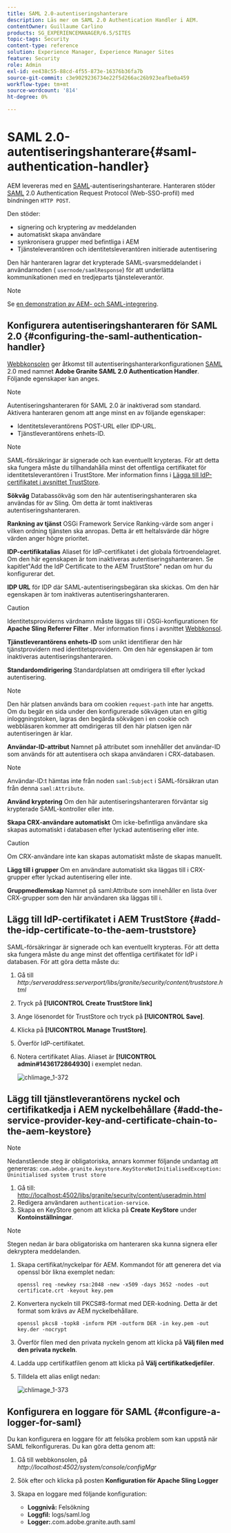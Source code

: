 ```yaml
---
title: SAML 2.0-autentiseringshanterare
description: Läs mer om SAML 2.0 Authentication Handler i AEM.
contentOwner: Guillaume Carlino
products: SG_EXPERIENCEMANAGER/6.5/SITES
topic-tags: Security
content-type: reference
solution: Experience Manager, Experience Manager Sites
feature: Security
role: Admin
exl-id: ee438c55-88cd-4f55-873e-16376b36fa7b
source-git-commit: c3e9029236734e22f5d266ac26b923eafbe0a459
workflow-type: tm+mt
source-wordcount: '814'
ht-degree: 0%

---
```


# SAML 2.0-autentiseringshanterare{#saml-authentication-handler}

AEM levereras med en [SAML](https://saml.xml.org/saml-specifications)-autentiseringshanterare. Hanteraren stöder [SAML](https://saml.xml.org/saml-specifications) 2.0 Authentication Request Protocol (Web-SSO-profil) med bindningen `HTTP POST`.

Den stöder:

* signering och kryptering av meddelanden
* automatiskt skapa användare
* synkronisera grupper med befintliga i AEM
* Tjänsteleverantören och identitetsleverantören initierade autentisering

Den här hanteraren lagrar det krypterade SAML-svarsmeddelandet i användarnoden ( `usernode/samlResponse`) för att underlätta kommunikationen med en tredjeparts tjänsteleverantör.

>[!NOTE]
>
>Se [en demonstration av AEM- och SAML-integrering](https://experienceleague.adobe.com/docs/experience-cloud-kcs/kbarticles/KA-17481.html?lang=sv-SE).

## Konfigurera autentiseringshanteraren för SAML 2.0 {#configuring-the-saml-authentication-handler}

[Webbkonsolen](/help/sites-deploying/configuring-osgi.md) ger åtkomst till autentiseringshanterarkonfigurationen [SAML](https://saml.xml.org/saml-specifications) 2.0 med namnet **Adobe Granite SAML 2.0 Authentication Handler**. Följande egenskaper kan anges.

>[!NOTE]
>
>Autentiseringshanteraren för SAML 2.0 är inaktiverad som standard. Aktivera hanteraren genom att ange minst en av följande egenskaper:
>
>* Identitetsleverantörens POST-URL eller IDP-URL.
>* Tjänstleverantörens enhets-ID.
>

>[!NOTE]
>
>SAML-försäkringar är signerade och kan eventuellt krypteras. För att detta ska fungera måste du tillhandahålla minst det offentliga certifikatet för identitetsleverantören i TrustStore. Mer information finns i [Lägga till IdP-certifikatet i avsnittet TrustStore](/help/sites-administering/saml-2-0-authenticationhandler.md#add-the-idp-certificate-to-the-aem-truststore).

**Sökväg** Databassökväg som den här autentiseringshanteraren ska användas för av Sling. Om detta är tomt inaktiveras autentiseringshanteraren.

**Rankning av tjänst** OSGi Framework Service Ranking-värde som anger i vilken ordning tjänsten ska anropas. Detta är ett heltalsvärde där högre värden anger högre prioritet.

**IDP-certifikatalias** Aliaset för IdP-certifikatet i det globala förtroendelagret. Om den här egenskapen är tom inaktiveras autentiseringshanteraren. Se kapitlet&quot;Add the IdP Certificate to the AEM TrustStore&quot; nedan om hur du konfigurerar det.

**IDP URL** för IDP där SAML-autentiseringsbegäran ska skickas. Om den här egenskapen är tom inaktiveras autentiseringshanteraren.

>[!CAUTION]
>
>Identitetsproviderns värdnamn måste läggas till i OSGi-konfigurationen för **Apache Sling Referrer Filter** . Mer information finns i avsnittet [Webbkonsol](/help/sites-deploying/configuring-osgi.md).

**Tjänstleverantörens enhets-ID** som unikt identifierar den här tjänstprovidern med identitetsprovidern. Om den här egenskapen är tom inaktiveras autentiseringshanteraren.

**Standardomdirigering** Standardplatsen att omdirigera till efter lyckad autentisering.

>[!NOTE]
>
>Den här platsen används bara om cookien `request-path` inte har angetts. Om du begär en sida under den konfigurerade sökvägen utan en giltig inloggningstoken, lagras den begärda sökvägen i en cookie
>och webbläsaren kommer att omdirigeras till den här platsen igen när autentiseringen är klar.

**Användar-ID-attribut** Namnet på attributet som innehåller det användar-ID som används för att autentisera och skapa användaren i CRX-databasen.

>[!NOTE]
>
>Användar-ID:t hämtas inte från noden `saml:Subject` i SAML-försäkran utan från denna `saml:Attribute`.

**Använd kryptering** Om den här autentiseringshanteraren förväntar sig krypterade SAML-kontroller eller inte.

**Skapa CRX-användare automatiskt** Om icke-befintliga användare ska skapas automatiskt i databasen efter lyckad autentisering eller inte.

>[!CAUTION]
>
>Om CRX-användare inte kan skapas automatiskt måste de skapas manuellt.

**Lägg till i grupper** Om en användare automatiskt ska läggas till i CRX-grupper efter lyckad autentisering eller inte.

**Gruppmedlemskap** Namnet på saml:Attribute som innehåller en lista över CRX-grupper som den här användaren ska läggas till i.

## Lägg till IdP-certifikatet i AEM TrustStore {#add-the-idp-certificate-to-the-aem-truststore}

SAML-försäkringar är signerade och kan eventuellt krypteras. För att detta ska fungera måste du ange minst det offentliga certifikatet för IdP i databasen. För att göra detta måste du:

1. Gå till *http:/serveraddress:serverport/libs/granite/security/content/truststore.html*
1. Tryck på **[!UICONTROL Create TrustStore link]**
1. Ange lösenordet för TrustStore och tryck på **[!UICONTROL Save]**.
1. Klicka på **[!UICONTROL Manage TrustStore]**.
1. Överför IdP-certifikatet.
1. Notera certifikatet Alias. Aliaset är **[!UICONTROL admin#1436172864930]** i exemplet nedan.

   ![chlimage_1-372](assets/chlimage_1-372.png)

## Lägg till tjänstleverantörens nyckel och certifikatkedja i AEM nyckelbehållare {#add-the-service-provider-key-and-certificate-chain-to-the-aem-keystore}

>[!NOTE]
>
>Nedanstående steg är obligatoriska, annars kommer följande undantag att genereras: `com.adobe.granite.keystore.KeyStoreNotInitialisedException: Uninitialised system trust store`

1. Gå till: [http://localhost:4502/libs/granite/security/content/useradmin.html](http://localhost:4502/libs/granite/security/content/useradmin.html)
1. Redigera användaren `authentication-service`.
1. Skapa en KeyStore genom att klicka på **Create KeyStore** under **Kontoinställningar**.

>[!NOTE]
>
>Stegen nedan är bara obligatoriska om hanteraren ska kunna signera eller dekryptera meddelanden.

1. Skapa certifikat/nyckelpar för AEM. Kommandot för att generera det via openssl bör likna exemplet nedan:

   `openssl req -newkey rsa:2048 -new -x509 -days 3652 -nodes -out certificate.crt -keyout key.pem`

1. Konvertera nyckeln till PKCS#8-format med DER-kodning. Detta är det format som krävs av AEM nyckelbehållare.

   `openssl pkcs8 -topk8 -inform PEM -outform DER -in key.pem -out key.der -nocrypt`

1. Överför filen med den privata nyckeln genom att klicka på **Välj filen med den privata nyckeln**.
1. Ladda upp certifikatfilen genom att klicka på **Välj certifikatkedjefiler**.
1. Tilldela ett alias enligt nedan:

   ![chlimage_1-373](assets/chlimage_1-373.png)

## Konfigurera en loggare för SAML {#configure-a-logger-for-saml}

Du kan konfigurera en loggare för att felsöka problem som kan uppstå när SAML felkonfigureras. Du kan göra detta genom att:

1. Gå till webbkonsolen, på *http://localhost:4502/system/console/configMgr*
1. Sök efter och klicka på posten **Konfiguration för Apache Sling Logger**
1. Skapa en loggare med följande konfiguration:

   * **Loggnivå:** Felsökning
   * **Loggfil:** logs/saml.log
   * **Logger:**.com.adobe.granite.auth.saml
